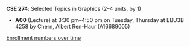 **CSE 274**: Selected Topics in Graphics (2–4 units, by 1)

- **A00** (Lecture) at 3:30 pm–4:50 pm on Tuesday, Thursday at EBU3B 4258 by Chern, Albert Ren-Haur (A16689005)

[Enrollment numbers over time](./CSE274.tsv)
